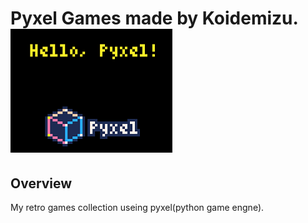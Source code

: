 Pyxel Games made by Koidemizu.<br>
![pyxel](./images/pyxel.png)
==============

## Overview
My retro games collection useing pyxel(python game engne).


